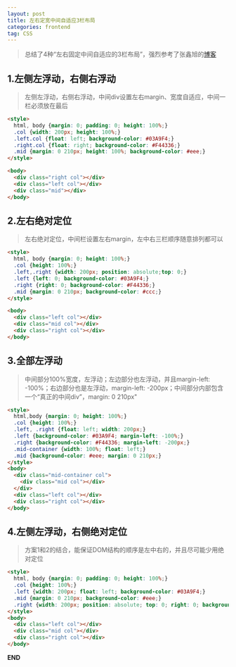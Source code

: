```yaml
---
layout: post
title: 左右定宽中间自适应3栏布局
categories: frontend
tag: CSS
---
```


> 总结了4种“左右固定中间自适应的3栏布局”，强烈参考了张鑫旭的[博客](http://www.zhangxinxu.com/wordpress/2009/11/%E6%88%91%E7%86%9F%E7%9F%A5%E7%9A%84%E4%B8%89%E7%A7%8D%E4%B8%89%E6%A0%8F%E7%BD%91%E9%A1%B5%E5%AE%BD%E5%BA%A6%E8%87%AA%E9%80%82%E5%BA%94%E5%B8%83%E5%B1%80%E6%96%B9%E6%B3%95/)

## 1.左侧左浮动，右侧右浮动

> 左侧左浮动，右侧右浮动，中间div设置左右margin、宽度自适应，中间一栏必须放在最后

```html
<style>
  html, body {margin: 0; padding: 0; height: 100%;}
  .col {width: 200px; height: 100%;}
  .left.col {float: left; background-color: #03A9F4;}
  .right.col {float: right; background-color: #F44336;}
  .mid {margin: 0 210px; height: 100%; background-color: #eee;}
</style>

<body>
  <div class="right col"></div>
  <div class="left col"></div>
  <div class="mid"></div>
</body>
```

## 2.左右绝对定位

> 左右绝对定位，中间栏设置左右margin，左中右三栏顺序随意排列都可以

```html
<style>
  html, body {margin: 0; height: 100%;}
  .col {height: 100%;}
  .left,.right {width: 200px; position: absolute;top: 0;}
  .left {left: 0; background-color: #03A9F4;}
  .right {right: 0; background-color: #F44336;}
  .mid {margin: 0 210px; background-color: #ccc;}
</style>

<body>
  <div class="left col"></div>
  <div class="mid col"></div>
  <div class="right col"></div>
</body>
```

## 3.全部左浮动

>中间部分100%宽度，左浮动；左边部分也左浮动，并且margin-left: -100%；右边部分也是左浮动，margin-left: -200px；中间部分内部包含一个“真正的中间div”，margin: 0 210px"

```html
<style>
  html,body {margin: 0; height: 100%;}
  .col {height: 100%;}
  .left, .right {float: left; width: 200px;}
  .left {background-color: #03A9F4; margin-left: -100%;}
  .right {background-color: #F44336; margin-left: -200px;}
  .mid-container {width: 100%; float: left;}
  .mid {background-color: #eee; margin: 0 210px;}
</style>
<body>
  <div class="mid-container col">
    <div class="mid col"></div>
  </div>
  <div class="left col"></div>
  <div class="right col"></div>
</body>
```

## 4.左侧左浮动，右侧绝对定位

> 方案1和2的结合，能保证DOM结构的顺序是左中右的，并且尽可能少用绝对定位

```html
<style>
  html, body {margin: 0; padding: 0; height: 100%;}
  .col {height: 100%;}
  .left {width: 200px; float: left; background-color: #03A9F4;}
  .mid {margin: 0 210px; background-color: #eee;}
  .right {width: 200px; position: absolute; top: 0; right: 0; background-color: #F44336;}
</style>
<body>
  <div class="left col"></div>
  <div class="mid col"></div>
  <div class="right col"></div>
</body>
```

**END**